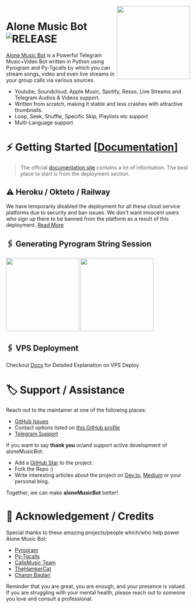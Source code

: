 <img src="https://telegra.ph//file/9e8ce3092848a1bc5d9d6.jpg" align="right" width="200" height="200"/>

# Alone Music Bot <img src="https://img.shields.io/github/v/release/TeamAloneOp/AloneMusicBot?color=black&logo=github&logoColor=black&style=social" alt="RELEASE">

[Alone Music Bot](https://github.com/TeamAloneOp/AloneMusicBot) is a Powerful Telegram Music+Video Bot written in Python using Pyrogram and Py-Tgcalls by which you can stream songs, video and even live streams in your group calls via various sources.

* Youtube, Soundcloud, Apple Music, Spotify, Resso, Live Streams and Telegram Audios & Videos support.
* Written from scratch, making it stable and less crashes with attractive thumbnails.
* Loop, Seek, Shuffle, Specific Skip, Playlists etc support
* Multi-Language support


# ⚡️ Getting Started [[Documentation](https://notreallyshikhar.gitbook.io/alonemusicbot/)]

> The official [documentation site](https://notreallyshikhar.gitbook.io/alonemusicbot/) contains a lot of information. The best place to start is from the deployment section.

## ⚠️ Heroku / Okteto / Railway

We have temporarily disabled the deployment for  all these cloud service platforms due to security and ban issues. We don't want innocent users who sign up there to be banned from the platform as a result of this deployment. [Read More](https://t.me/Thealone/2541)

## 🖇 Generating Pyrogram String Session

<p>
<a href="https://replit.com/@NotReallyShikhar/alone-Music-String-Gen"><img src="https://img.shields.io/badge/Generate%20On%20Repl-blueviolet?style=for-the-badge&logo=appveyor" width="200""/></a>
<a href="https://t.me/aloneStringBot"><img src="https://img.shields.io/badge/TG%20String%20Gen%20Bot-blueviolet?style=for-the-badge&logo=appveyor" width="200""/></a>
</p>

## 🖇 VPS Deployment

Checkout [Docs](https://notreallyshikhar.gitbook.io/alonemusicbot/deployment/local-hosting-or-vps) for Detailed Explanation on VPS Deploy


# 🏷 Support / Assistance

Reach out to the maintainer at one of the following places:

- [GitHub Issues](https://github.com/TeamAloneOp/AloneMusicBot/issues/new?assignees=&labels=question&template=SUPPORT_QUESTION.md&title=support%3A+)
- Contact options listed on [this GitHub profile](https://github.com/Teamalone)
- [Telegram Support](https://t.me/aloneSupport)

If you want to say **thank you** or/and support active development of aloneMusicBot:

- Add a [GitHub Star](https://github.com/TeamAloneOp/AloneMusicBot) to the project.
- Fork the Repo :)
- Write interesting articles about the project on [Dev.to](https://dev.to/), [Medium](https://medium.com/) or your personal blog.

Together, we can make **aloneMusicBot** better!
# 📑 Acknowledgement / Credits

Special thanks to these amazing projects/people which/who help power Alone Music Bot:

- [Pyrogram](https://github.com/pyrogram/pyrogram)
- [Py-Tgcalls](https://github.com/pytgcalls/pytgcalls)
- [CallsMusic Team](https://github.com/Callsmusic)
- [TheHamkerCat](https://github.com/TheHamkerCat)
- [Charon Baglari](https://github.com/XCBv021)


Reminder that you are great, you are enough, and your presence is valued. If you are struggling with your mental health, please reach out to someone you love and consult a professional.

